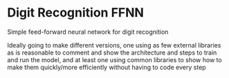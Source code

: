 # Digit Recognition FFNN
Simple feed-forward neural network for digit recognition

Ideally going to make different versions, one using as few external libraries as is reasonable to comment and show the architecture and steps to train and run the model, and at least one using common libraries to show how to make them quickly/more efficiently without having to code every step